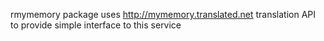 rmymemory package uses <http://mymemory.translated.net> translation API to provide simple interface to this service